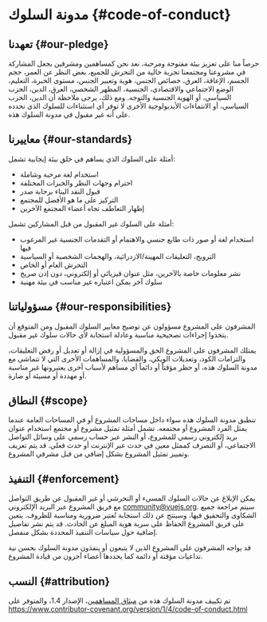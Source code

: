 # مدونة السلوك {#code-of-conduct}

## تعهدنا {#our-pledge}

حرصاً منا على تعزيز بيئة مفتوحة ومرحبة، نعد نحن كمساهمين ومشرفين بجعل المشاركة في مشروعنا ومجتمعنا تجربة خالية من التحرش للجميع، بغض النظر عن العمر، حجم الجسم، الإعاقة، العرق، خصائص الجنس، هوية وتعبير الجنس، مستوى الخبرة، التعليم، الوضع الاجتماعي والاقتصادي، الجنسية، المظهر الشخصي، العرق، الدين، الحزب السياسي، أو الهوية الجنسية والتوجه. ومع ذلك، يرجى ملاحظة أن الدين، الحزب السياسي، أو الانتماءات الأيديولوجية الأخرى لا توفر أي استثناءات للسلوك الذي نحدده على أنه غير مقبول في مدونة السلوك هذه.

## معاييرنا {#our-standards}

أمثلة على السلوك الذي يساهم في خلق بيئة إيجابية تشمل:

- استخدام لغة مرحبة وشاملة
- احترام وجهات النظر والخبرات المختلفة
- قبول النقد البناء برحابة صدر
- التركيز على ما هو الأفضل للمجتمع
- إظهار التعاطف تجاه أعضاء المجتمع الآخرين

أمثلة على السلوك غير المقبول من قبل المشاركين تشمل:

- استخدام لغة أو صور ذات طابع جنسي والاهتمام أو التقدمات الجنسية غير المرغوب فيها
- الترويج، التعليقات المهينة/الازدرائية، والهجمات الشخصية أو السياسية
- التحرش العام أو الخاص
- نشر معلومات خاصة بالآخرين، مثل عنوان فيزيائي أو إلكتروني، دون إذن صريح
- سلوك آخر يمكن اعتباره غير مناسب في بيئة مهنية

## مسؤولياتنا {#our-responsibilities}

المشرفون على المشروع مسؤولون عن توضيح معايير السلوك المقبول ومن المتوقع أن يتخذوا إجراءات تصحيحية مناسبة وعادلة استجابة لأي حالات سلوك غير مقبول.

يمتلك المشرفون على المشروع الحق والمسؤولية في إزالة أو تعديل أو رفض التعليقات، والتزامات الكود، وتعديلات الويكي، والقضايا، والمساهمات الأخرى التي لا تتماشى مع مدونة السلوك هذه، أو حظر مؤقتاً أو دائماً أي مساهم لأسباب أخرى يعتبرونها غير مناسبة أو مهددة أو مسيئة أو ضارة.

## النطاق {#scope}

تنطبق مدونة السلوك هذه سواء داخل مساحات المشروع أو في المساحات العامة عندما يمثل الفرد المشروع أو مجتمعه. تشمل أمثلة تمثيل مشروع أو مجتمع استخدام عنوان بريد إلكتروني رسمي للمشروع، أو النشر عبر حساب رسمي على وسائل التواصل الاجتماعي، أو التصرف كممثل معين في حدث عبر الإنترنت أو حدث فعلي. قد يتم تعريف وتمييز تمثيل المشروع بشكل إضافي من قبل مشرفي المشروع.

## التنفيذ {#enforcement}

يمكن الإبلاغ عن حالات السلوك المسيء أو التحرشي أو غير المقبول عن طريق التواصل مع فريق المشروع عبر البريد الإلكتروني community@vuejs.org. سيتم مراجعة جميع الشكاوى والتحقيق فيها، وسينتج عن ذلك استجابة تُعتبر ضرورية ومناسبة للظروف. يتعين على فريق المشروع الحفاظ على سرية هوية المبلغ عن الحادث. قد يتم نشر تفاصيل إضافية حول سياسات التنفيذ المحددة بشكل منفصل.

قد يواجه المشرفون على المشروع الذين لا يتبعون أو ينفذون مدونة السلوك بحسن نية تداعيات مؤقتة أو دائمة كما يحددها أعضاء آخرون من قيادة المشروع.

## النسب {#attribution}

تم تكييف مدونة السلوك هذه من [ميثاق المساهمين][homepage]، الإصدار 1.4، والمتوفر على https://www.contributor-covenant.org/version/1/4/code-of-conduct.html

[homepage]: https://www.contributor-covenant.org

